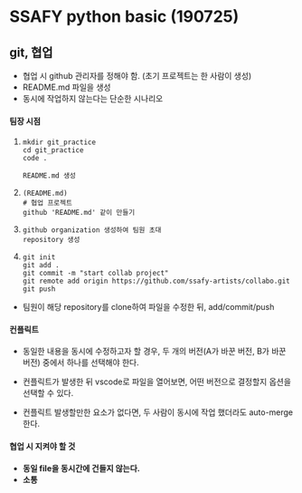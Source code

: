 # SSAFY python basic (190725)

## git, 협업

- 협업 시 github 관리자를 정해야 함. (초기 프로젝트는 한 사람이 생성)
- README.md 파일을 생성
- 동시에 작업하지 않는다는 단순한 시나리오



#### 팀장 시점

1. ```shell
   mkdir git_practice
   cd git_practice
   code .
   
   README.md 생성
   ```

2. ```
   (README.md)
   # 협업 프로젝트
   github 'README.md' 같이 만들기
   ```

3. ```
   github organization 생성하여 팀원 초대
   repository 생성
   ```

4. ```shell
   git init
   git add .
   git commit -m "start collab project"
   git remote add origin https://github.com/ssafy-artists/collabo.git
   git push
   ```

- 팀원이 해당 repository를 clone하여 파일을 수정한 뒤, add/commit/push



#### 컨플릭트

- 동일한 내용을 동시에 수정하고자 할 경우, 두 개의 버전(A가 바꾼 버전, B가 바꾼 버전) 중에서 하나를 선택해야 한다.

- 컨플릭트가 발생한 뒤 vscode로 파일을 열어보면, 어떤 버전으로 결정할지 옵션을 선택할 수 있다.
- 컨플릭트 발생할만한 요소가 없다면, 두 사람이 동시에 작업 했더라도 auto-merge한다.



#### 협업 시 지켜야 할 것

- **동일 file을 동시간에 건들지 않는다.**
- **소통**